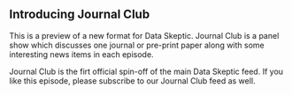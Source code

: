 ## Introducing Journal Club

This is a preview of a new format for Data Skeptic.  Journal Club is a panel show which discusses one journal or pre-print paper along with some interesting news items in each episode.

Journal Club is the firt official spin-off of the main Data Skeptic feed.  If you like this episode, please subscribe to our Journal Club feed as well.

